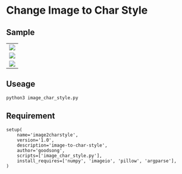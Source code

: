 # Change Image to Char Style

## Sample
|   |
| :----: |
| ![](https://i.imgur.com/JLMzcVf.gif) |
| ![](https://i.imgur.com/TNpT5j6.jpg) | 
| ![](https://i.imgur.com/5TtcOg1.jpg) |

## Useage
```
python3 image_char_style.py
```

## Requirement
```
setup(
    name='image2charstyle',
    version='1.0',
    description='image-to-char-style',
    author='goodsong',
    scripts=['image_char_style.py'],
    install_requires=['numpy', 'imageio', 'pillow', 'argparse'],
)
```
